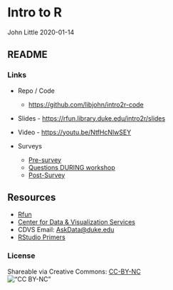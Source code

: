 Intro to R
================
John Little
2020-01-14

<!-- Edit the README.Rmd.  Readme.md is auto genererated -->

## README

### Links

  - Repo / Code
    
      - <https://github.com/libjohn/intro2r-code>

  - Slides - <https://rfun.library.duke.edu/intro2r/slides>

  - Video - <https://youtu.be/NtfHcNlwSEY>

  - Surveys
    
      - [Pre-survey](https://forms.gle/dhzW1iS7mrfG5RLUA)
      - [Questions DURING
        workshop](https://docs.google.com/document/d/12jSpxo25xKaJClatcS2n2waRuKysCqkVvXQecStFnAk/edit?usp=sharing)
      - [Post-Survey](https://forms.gle/X4DNmLmRUsTq7wvTA)

## Resources

  - [Rfun](https://library.duke.edu/rfun)
  - [Center for Data & Visualization
    Services](https://library.duke.edu/data/)
  - CDVS Email: <AskData@duke.edu>
  - [RStudio Primers](https://rstudio.cloud/learn/primers/)

### License

Shareable via Creative Commons:
[CC-BY-NC](https://creativecommons.org/licenses/by-nc/4.0/)<br> ![“CC
BY-NC”](images/by-nc.png)
